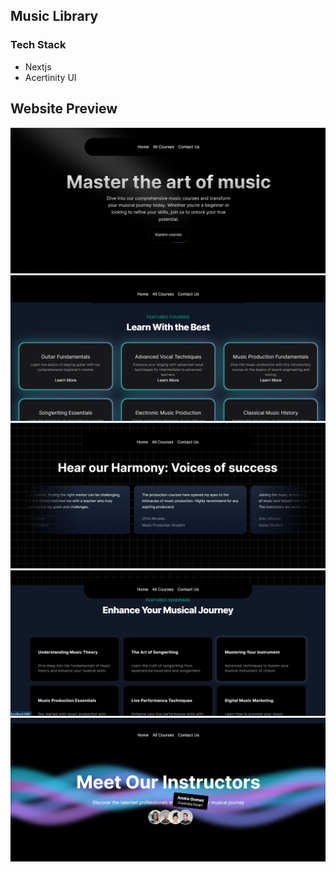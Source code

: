 ## Music Library

### Tech Stack

- Nextjs
- Acertinity UI

## Website Preview

![WebImg](/public/webDemo/1.png)
![WebImg](/public/webDemo/2.png)
![WebImg](/public/webDemo/3.png)
![WebImg](/public/webDemo/4.png)
![WebImg](/public/webDemo/5.png)
